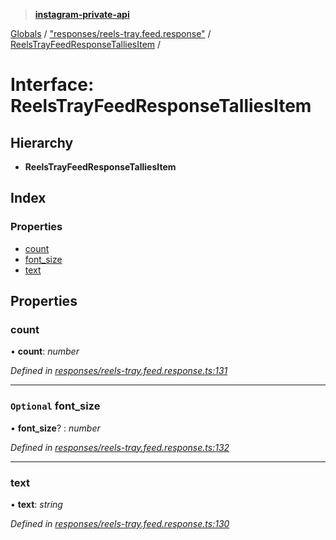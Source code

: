 > **[instagram-private-api](../README.md)**

[Globals](../README.md) / ["responses/reels-tray.feed.response"](../modules/_responses_reels_tray_feed_response_.md) / [ReelsTrayFeedResponseTalliesItem](_responses_reels_tray_feed_response_.reelstrayfeedresponsetalliesitem.md) /

# Interface: ReelsTrayFeedResponseTalliesItem

## Hierarchy

- **ReelsTrayFeedResponseTalliesItem**

## Index

### Properties

- [count](_responses_reels_tray_feed_response_.reelstrayfeedresponsetalliesitem.md#count)
- [font_size](_responses_reels_tray_feed_response_.reelstrayfeedresponsetalliesitem.md#optional-font_size)
- [text](_responses_reels_tray_feed_response_.reelstrayfeedresponsetalliesitem.md#text)

## Properties

### count

• **count**: _number_

_Defined in [responses/reels-tray.feed.response.ts:131](https://github.com/realinstadude/instagram-private-api/blob/4ae8fec/src/responses/reels-tray.feed.response.ts#L131)_

---

### `Optional` font_size

• **font_size**? : _number_

_Defined in [responses/reels-tray.feed.response.ts:132](https://github.com/realinstadude/instagram-private-api/blob/4ae8fec/src/responses/reels-tray.feed.response.ts#L132)_

---

### text

• **text**: _string_

_Defined in [responses/reels-tray.feed.response.ts:130](https://github.com/realinstadude/instagram-private-api/blob/4ae8fec/src/responses/reels-tray.feed.response.ts#L130)_

